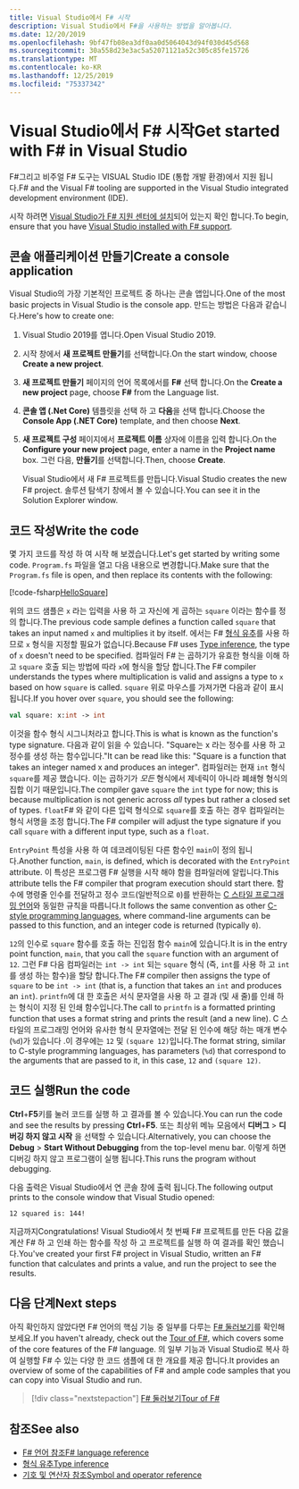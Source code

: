 ```yaml
---
title: Visual Studio에서 F# 시작
description: Visual Studio에서 F#을 사용하는 방법을 알아봅니다.
ms.date: 12/20/2019
ms.openlocfilehash: 9bf47fb08ea3df0aa0d5064043d94f030d45d568
ms.sourcegitcommit: 30a558d23e3ac5a52071121a52c305c85fe15726
ms.translationtype: MT
ms.contentlocale: ko-KR
ms.lasthandoff: 12/25/2019
ms.locfileid: "75337342"
---
```

# <a name="get-started-with-f-in-visual-studio"></a><span data-ttu-id="14d15-103">Visual Studio에서 F# 시작</span><span class="sxs-lookup"><span data-stu-id="14d15-103">Get started with F# in Visual Studio</span></span>

<span data-ttu-id="14d15-104">F#그리고 비주얼 F# 도구는 VISUAL Studio IDE (통합 개발 환경)에서 지원 됩니다.</span><span class="sxs-lookup"><span data-stu-id="14d15-104">F# and the Visual F# tooling are supported in the Visual Studio integrated development environment (IDE).</span></span>

<span data-ttu-id="14d15-105">시작 하려면 [Visual Studio가 F# 지원 센터에 설치](install-fsharp.md#install-f-with-visual-studio)되어 있는지 확인 합니다.</span><span class="sxs-lookup"><span data-stu-id="14d15-105">To begin, ensure that you have [Visual Studio installed with F# support](install-fsharp.md#install-f-with-visual-studio).</span></span>

## <a name="create-a-console-application"></a><span data-ttu-id="14d15-106">콘솔 애플리케이션 만들기</span><span class="sxs-lookup"><span data-stu-id="14d15-106">Create a console application</span></span>

<span data-ttu-id="14d15-107">Visual Studio의 가장 기본적인 프로젝트 중 하나는 콘솔 앱입니다.</span><span class="sxs-lookup"><span data-stu-id="14d15-107">One of the most basic projects in Visual Studio is the console app.</span></span> <span data-ttu-id="14d15-108">만드는 방법은 다음과 같습니다.</span><span class="sxs-lookup"><span data-stu-id="14d15-108">Here's how to create one:</span></span>

1. <span data-ttu-id="14d15-109">Visual Studio 2019를 엽니다.</span><span class="sxs-lookup"><span data-stu-id="14d15-109">Open Visual Studio 2019.</span></span>

2. <span data-ttu-id="14d15-110">시작 창에서 **새 프로젝트 만들기**를 선택합니다.</span><span class="sxs-lookup"><span data-stu-id="14d15-110">On the start window, choose **Create a new project**.</span></span>

3. <span data-ttu-id="14d15-111">**새 프로젝트 만들기** 페이지의 언어 목록에서를 **F#** 선택 합니다.</span><span class="sxs-lookup"><span data-stu-id="14d15-111">On the **Create a new project** page, choose **F#** from the Language list.</span></span>

4. <span data-ttu-id="14d15-112">**콘솔 앱 (.Net Core)** 템플릿을 선택 하 고 **다음**을 선택 합니다.</span><span class="sxs-lookup"><span data-stu-id="14d15-112">Choose the **Console App (.NET Core)** template, and then choose **Next**.</span></span>

5. <span data-ttu-id="14d15-113">**새 프로젝트 구성** 페이지에서 **프로젝트 이름** 상자에 이름을 입력 합니다.</span><span class="sxs-lookup"><span data-stu-id="14d15-113">On the **Configure your new project** page, enter a name in the **Project name** box.</span></span> <span data-ttu-id="14d15-114">그런 다음, **만들기**를 선택합니다.</span><span class="sxs-lookup"><span data-stu-id="14d15-114">Then, choose **Create**.</span></span>

   <span data-ttu-id="14d15-115">Visual Studio에서 새 F# 프로젝트를 만듭니다.</span><span class="sxs-lookup"><span data-stu-id="14d15-115">Visual Studio creates the new F# project.</span></span> <span data-ttu-id="14d15-116">솔루션 탐색기 창에서 볼 수 있습니다.</span><span class="sxs-lookup"><span data-stu-id="14d15-116">You can see it in the Solution Explorer window.</span></span>

## <a name="write-the-code"></a><span data-ttu-id="14d15-117">코드 작성</span><span class="sxs-lookup"><span data-stu-id="14d15-117">Write the code</span></span>

<span data-ttu-id="14d15-118">몇 가지 코드를 작성 하 여 시작 해 보겠습니다.</span><span class="sxs-lookup"><span data-stu-id="14d15-118">Let's get started by writing some code.</span></span> <span data-ttu-id="14d15-119">`Program.fs` 파일을 열고 다음 내용으로 변경합니다.</span><span class="sxs-lookup"><span data-stu-id="14d15-119">Make sure that the `Program.fs` file is open, and then replace its contents with the following:</span></span>

[!code-fsharp[HelloSquare](~/samples/snippets/fsharp/getting-started/hello-square.fs)]

<span data-ttu-id="14d15-120">위의 코드 샘플은 `x` 라는 입력을 사용 하 고 자신에 게 곱하는 `square` 이라는 함수를 정의 합니다.</span><span class="sxs-lookup"><span data-stu-id="14d15-120">The previous code sample defines a function called `square` that takes an input named `x` and multiplies it by itself.</span></span> <span data-ttu-id="14d15-121">에서는 F# [형식 유추](../language-reference/type-inference.md)를 사용 하므로 `x` 형식을 지정할 필요가 없습니다.</span><span class="sxs-lookup"><span data-stu-id="14d15-121">Because F# uses [Type inference](../language-reference/type-inference.md), the type of `x` doesn't need to be specified.</span></span> <span data-ttu-id="14d15-122">컴파일러 F# 는 곱하기가 유효한 형식을 이해 하 고 `square` 호출 되는 방법에 따라 `x`에 형식을 할당 합니다.</span><span class="sxs-lookup"><span data-stu-id="14d15-122">The F# compiler understands the types where multiplication is valid and assigns a type to `x` based on how `square` is called.</span></span> <span data-ttu-id="14d15-123">`square` 위로 마우스를 가져가면 다음과 같이 표시됩니다.</span><span class="sxs-lookup"><span data-stu-id="14d15-123">If you hover over `square`, you should see the following:</span></span>

```fsharp
val square: x:int -> int
```

<span data-ttu-id="14d15-124">이것을 함수 형식 시그니처라고 합니다.</span><span class="sxs-lookup"><span data-stu-id="14d15-124">This is what is known as the function's type signature.</span></span> <span data-ttu-id="14d15-125">다음과 같이 읽을 수 있습니다. "Square는 x 라는 정수를 사용 하 고 정수를 생성 하는 함수입니다."</span><span class="sxs-lookup"><span data-stu-id="14d15-125">It can be read like this: "Square is a function that takes an integer named x and produces an integer".</span></span> <span data-ttu-id="14d15-126">컴파일러는 현재 `int` 형식 `square`를 제공 했습니다. 이는 곱하기가 *모든* 형식에서 제네릭이 아니라 폐쇄형 형식의 집합 이기 때문입니다.</span><span class="sxs-lookup"><span data-stu-id="14d15-126">The compiler gave `square` the `int` type for now; this is because multiplication is not generic across *all* types but rather a closed set of types.</span></span> <span data-ttu-id="14d15-127">`float`F# 와 같이 다른 입력 형식으로 `square`를 호출 하는 경우 컴파일러는 형식 서명을 조정 합니다.</span><span class="sxs-lookup"><span data-stu-id="14d15-127">The F# compiler will adjust the type signature if you call `square` with a different input type, such as a `float`.</span></span>

<span data-ttu-id="14d15-128">`EntryPoint` 특성을 사용 하 여 데코레이팅된 다른 함수인 `main`이 정의 됩니다.</span><span class="sxs-lookup"><span data-stu-id="14d15-128">Another function, `main`, is defined, which is decorated with the `EntryPoint` attribute.</span></span> <span data-ttu-id="14d15-129">이 특성은 프로그램 F# 실행을 시작 해야 함을 컴파일러에 알립니다.</span><span class="sxs-lookup"><span data-stu-id="14d15-129">This attribute tells the F# compiler that program execution should start there.</span></span> <span data-ttu-id="14d15-130">함수에 명령줄 인수를 전달하고 정수 코드(일반적으로 `0`)를 반환하는 [C 스타일 프로그래밍 언어](https://en.wikipedia.org/wiki/Entry_point#C_and_C.2B.2B)와 동일한 규칙을 따릅니다.</span><span class="sxs-lookup"><span data-stu-id="14d15-130">It follows the same convention as other [C-style programming languages](https://en.wikipedia.org/wiki/Entry_point#C_and_C.2B.2B), where command-line arguments can be passed to this function, and an integer code is returned (typically `0`).</span></span>

<span data-ttu-id="14d15-131">`12`의 인수로 `square` 함수를 호출 하는 진입점 함수 `main`에 있습니다.</span><span class="sxs-lookup"><span data-stu-id="14d15-131">It is in the entry point function, `main`, that you call the `square` function with an argument of `12`.</span></span> <span data-ttu-id="14d15-132">그런 F# 다음 컴파일러는 `int -> int` 되는 `square` 형식 (즉, `int`를 사용 하 고 `int`를 생성 하는 함수)을 할당 합니다.</span><span class="sxs-lookup"><span data-stu-id="14d15-132">The F# compiler then assigns the type of `square` to be `int -> int` (that is, a function that takes an `int` and produces an `int`).</span></span> <span data-ttu-id="14d15-133">`printfn`에 대 한 호출은 서식 문자열을 사용 하 고 결과 (및 새 줄)를 인쇄 하는 형식이 지정 된 인쇄 함수입니다.</span><span class="sxs-lookup"><span data-stu-id="14d15-133">The call to `printfn` is a formatted printing function that uses a format string and prints the result (and a new line).</span></span> <span data-ttu-id="14d15-134">C 스타일의 프로그래밍 언어와 유사한 형식 문자열에는 전달 된 인수에 해당 하는 매개 변수 (`%d`)가 있습니다 .이 경우에는 `12` 및 `(square 12)`입니다.</span><span class="sxs-lookup"><span data-stu-id="14d15-134">The format string, similar to C-style programming languages, has parameters (`%d`) that correspond to the arguments that are passed to it, in this case, `12` and `(square 12)`.</span></span>

## <a name="run-the-code"></a><span data-ttu-id="14d15-135">코드 실행</span><span class="sxs-lookup"><span data-stu-id="14d15-135">Run the code</span></span>

<span data-ttu-id="14d15-136">**Ctrl**+**F5**키를 눌러 코드를 실행 하 고 결과를 볼 수 있습니다.</span><span class="sxs-lookup"><span data-stu-id="14d15-136">You can run the code and see the results by pressing **Ctrl**+**F5**.</span></span> <span data-ttu-id="14d15-137">또는 최상위 메뉴 모음에서 **디버그** > **디버깅 하지 않고 시작** 을 선택할 수 있습니다.</span><span class="sxs-lookup"><span data-stu-id="14d15-137">Alternatively, you can choose the **Debug** > **Start Without Debugging** from the top-level menu bar.</span></span> <span data-ttu-id="14d15-138">이렇게 하면 디버깅 하지 않고 프로그램이 실행 됩니다.</span><span class="sxs-lookup"><span data-stu-id="14d15-138">This runs the program without debugging.</span></span>

<span data-ttu-id="14d15-139">다음 출력은 Visual Studio에서 연 콘솔 창에 출력 됩니다.</span><span class="sxs-lookup"><span data-stu-id="14d15-139">The following output prints to the console window that Visual Studio opened:</span></span>

```console
12 squared is: 144!
```

<span data-ttu-id="14d15-140">지금까지</span><span class="sxs-lookup"><span data-stu-id="14d15-140">Congratulations!</span></span> <span data-ttu-id="14d15-141">Visual Studio에서 첫 번째 F# 프로젝트를 만든 다음 값을 계산 F# 하 고 인쇄 하는 함수를 작성 하 고 프로젝트를 실행 하 여 결과를 확인 했습니다.</span><span class="sxs-lookup"><span data-stu-id="14d15-141">You've created your first F# project in Visual Studio, written an F# function that calculates and prints a value, and run the project to see the results.</span></span>

## <a name="next-steps"></a><span data-ttu-id="14d15-142">다음 단계</span><span class="sxs-lookup"><span data-stu-id="14d15-142">Next steps</span></span>

<span data-ttu-id="14d15-143">아직 확인하지 않았다면 F# 언어의 핵심 기능 중 일부를 다루는 [F# 둘러보기](../tour.md)를 확인해보세요.</span><span class="sxs-lookup"><span data-stu-id="14d15-143">If you haven't already, check out the [Tour of F#](../tour.md), which covers some of the core features of the F# language.</span></span> <span data-ttu-id="14d15-144">의 일부 기능과 Visual Studio로 복사 하 여 실행할 F# 수 있는 다양 한 코드 샘플에 대 한 개요를 제공 합니다.</span><span class="sxs-lookup"><span data-stu-id="14d15-144">It provides an overview of some of the capabilities of F# and ample code samples that you can copy into Visual Studio and run.</span></span>

> [!div class="nextstepaction"]
> [<span data-ttu-id="14d15-145">F# 둘러보기</span><span class="sxs-lookup"><span data-stu-id="14d15-145">Tour of F#</span></span>](../tour.md)

## <a name="see-also"></a><span data-ttu-id="14d15-146">참조</span><span class="sxs-lookup"><span data-stu-id="14d15-146">See also</span></span>

- [<span data-ttu-id="14d15-147">F# 언어 참조</span><span class="sxs-lookup"><span data-stu-id="14d15-147">F# language reference</span></span>](../language-reference/index.md)
- [<span data-ttu-id="14d15-148">형식 유추</span><span class="sxs-lookup"><span data-stu-id="14d15-148">Type inference</span></span>](../language-reference/type-inference.md)
- [<span data-ttu-id="14d15-149">기호 및 연산자 참조</span><span class="sxs-lookup"><span data-stu-id="14d15-149">Symbol and operator reference</span></span>](../language-reference/symbol-and-operator-reference/index.md)
